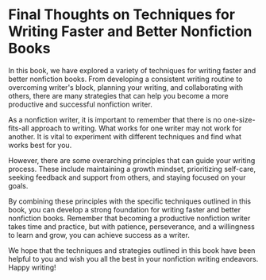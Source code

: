 Final Thoughts on Techniques for Writing Faster and Better Nonfiction Books
===================================================================================================

In this book, we have explored a variety of techniques for writing faster and better nonfiction books. From developing a consistent writing routine to overcoming writer's block, planning your writing, and collaborating with others, there are many strategies that can help you become a more productive and successful nonfiction writer.

As a nonfiction writer, it is important to remember that there is no one-size-fits-all approach to writing. What works for one writer may not work for another. It is vital to experiment with different techniques and find what works best for you.

However, there are some overarching principles that can guide your writing process. These include maintaining a growth mindset, prioritizing self-care, seeking feedback and support from others, and staying focused on your goals.

By combining these principles with the specific techniques outlined in this book, you can develop a strong foundation for writing faster and better nonfiction books. Remember that becoming a productive nonfiction writer takes time and practice, but with patience, perseverance, and a willingness to learn and grow, you can achieve success as a writer.

We hope that the techniques and strategies outlined in this book have been helpful to you and wish you all the best in your nonfiction writing endeavors. Happy writing!

